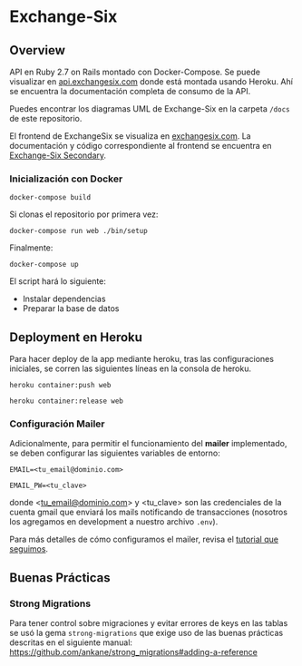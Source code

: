 # Exchange-Six

## Overview

API en Ruby 2.7 on Rails montado con Docker-Compose. Se puede visualizar en [api.exchangesix.com](api.exchangesix.com) donde está montada usando Heroku. Ahí se encuentra la documentación completa de consumo de la API.

Puedes encontrar los diagramas UML de Exchange-Six en la carpeta `/docs` de este repositorio.

El frontend de ExchangeSix se visualiza en [exchangesix.com](exchangesix.com). La documentación y código correspondiente al frontend se encuentra en [Exchange-Six Secondary](http://api.exchangesix.com/).

### Inicialización con Docker

    docker-compose build

Si clonas el repositorio por primera vez:

    docker-compose run web ./bin/setup

Finalmente:

    docker-compose up


El script hará lo siguiente:  

- Instalar dependencias
- Preparar la base de datos

## Deployment en Heroku

Para hacer deploy de la app mediante heroku, tras las configuraciones iniciales, se corren las siguientes líneas en la consola de heroku.

    heroku container:push web

    heroku container:release web

### Configuración Mailer

Adicionalmente, para permitir el funcionamiento del __mailer__ implementado, se deben configurar las siguientes variables de entorno:

    EMAIL=<tu_email@dominio.com>

    EMAIL_PW=<tu_clave>

donde \<tu_email@dominio.com> y <tu_clave> son las credenciales de la cuenta gmail que enviará los mails notificando de transacciones (nosotros los agregamos en development a nuestro archivo `.env`).

Para más detalles de cómo configuramos el mailer, revisa el [tutorial que seguimos](https://dev.to/morinoko/sending-emails-in-rails-with-action-mailer-and-gmail-35g4).


## Buenas Prácticas

### Strong Migrations

Para tener control sobre migraciones y evitar errores de keys en las tablas se usó la gema `strong-migrations` que exige uso de las buenas prácticas descritas en el siguiente manual:
<https://github.com/ankane/strong_migrations#adding-a-reference>